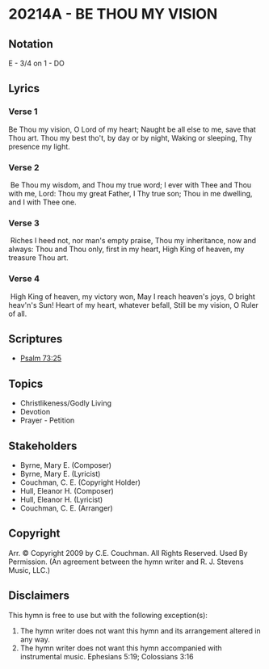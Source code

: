 # 20214A - BE THOU MY VISION

## Notation

E - 3/4 on 1 - DO

## Lyrics

### Verse 1

Be Thou my vision, O Lord of my heart; Naught be all else to me, save that Thou art. Thou my best tho't, by day or by night, Waking or sleeping, Thy presence my light.



### Verse 2

 Be Thou my wisdom, and Thou my true word; I ever with Thee and Thou with me, Lord: Thou my great Father,  I Thy true son; Thou in me dwelling, and I with Thee one.

### Verse 3

 Riches I heed not, nor man's empty praise, Thou my inheritance, now and always: Thou and Thou only, first in my heart, High King of heaven, my treasure Thou art.

### Verse 4

 High King of heaven, my victory won, May I reach heaven's joys, O bright heav'n's Sun! Heart of my heart, whatever befall, Still be my vision, O Ruler of all.


## Scriptures

- [Psalm 73:25](https://www.biblegateway.com/passage/?search=Psalm%2073%3A25)

## Topics

- Christlikeness/Godly Living
- Devotion
- Prayer - Petition

## Stakeholders

- Byrne, Mary E. (Composer)
- Byrne, Mary E. (Lyricist)
- Couchman, C. E. (Copyright Holder)
- Hull, Eleanor H. (Composer)
- Hull, Eleanor H. (Lyricist)
- Couchman, C. E. (Arranger)

## Copyright

Arr. © Copyright 2009 by C.E. Couchman. All Rights Reserved. Used By Permission.
(An agreement between the hymn writer and R. J. Stevens Music, LLC.)

## Disclaimers

This hymn is free to use but with the following exception(s):
1. The hymn writer does not want this hymn and its arrangement altered in any way.
2. The hymn writer does not want this hymn accompanied with instrumental music.
Ephesians 5:19; Colossians 3:16

